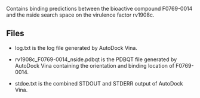 Contains binding predictions between the bioactive compound F0769-0014 and the nside search space on the virulence factor rv1908c.

## Files

- log.txt is the log file generated by AutoDock Vina.

- rv1908c_F0769-0014_nside.pdbqt is the PDBQT file generated by AutoDock Vina containing the orientation and binding location of F0769-0014.

- stdoe.txt is the combined STDOUT and STDERR output of AutoDock Vina.

